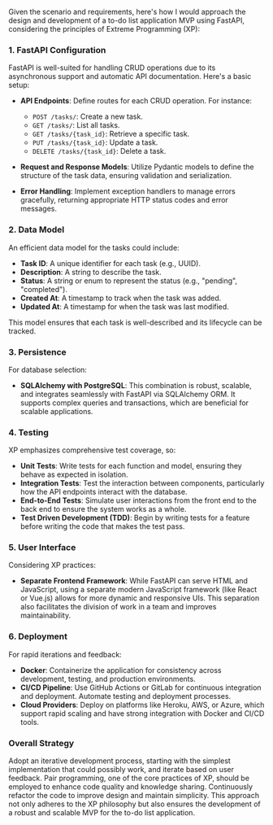 Given the scenario and requirements, here's how I would approach the design and development of a to-do list application MVP using FastAPI, considering the principles of Extreme Programming (XP):

### 1. **FastAPI Configuration**

FastAPI is well-suited for handling CRUD operations due to its asynchronous support and automatic API documentation. Here's a basic setup:

- **API Endpoints**: Define routes for each CRUD operation. For instance:

  - `POST /tasks/`: Create a new task.
  - `GET /tasks/`: List all tasks.
  - `GET /tasks/{task_id}`: Retrieve a specific task.
  - `PUT /tasks/{task_id}`: Update a task.
  - `DELETE /tasks/{task_id}`: Delete a task.

- **Request and Response Models**: Utilize Pydantic models to define the structure of the task data, ensuring validation and serialization.

- **Error Handling**: Implement exception handlers to manage errors gracefully, returning appropriate HTTP status codes and error messages.

### 2. **Data Model**

An efficient data model for the tasks could include:

- **Task ID**: A unique identifier for each task (e.g., UUID).
- **Description**: A string to describe the task.
- **Status**: A string or enum to represent the status (e.g., "pending", "completed").
- **Created At**: A timestamp to track when the task was added.
- **Updated At**: A timestamp for when the task was last modified.

This model ensures that each task is well-described and its lifecycle can be tracked.

### 3. **Persistence**

For database selection:

- **SQLAlchemy with PostgreSQL**: This combination is robust, scalable, and integrates seamlessly with FastAPI via SQLAlchemy ORM. It supports complex queries and transactions, which are beneficial for scalable applications.

### 4. **Testing**

XP emphasizes comprehensive test coverage, so:

- **Unit Tests**: Write tests for each function and model, ensuring they behave as expected in isolation.
- **Integration Tests**: Test the interaction between components, particularly how the API endpoints interact with the database.
- **End-to-End Tests**: Simulate user interactions from the front end to the back end to ensure the system works as a whole.
- **Test Driven Development (TDD)**: Begin by writing tests for a feature before writing the code that makes the test pass.

### 5. **User Interface**

Considering XP practices:

- **Separate Frontend Framework**: While FastAPI can serve HTML and JavaScript, using a separate modern JavaScript framework (like React or Vue.js) allows for more dynamic and responsive UIs. This separation also facilitates the division of work in a team and improves maintainability.

### 6. **Deployment**

For rapid iterations and feedback:

- **Docker**: Containerize the application for consistency across development, testing, and production environments.
- **CI/CD Pipeline**: Use GitHub Actions or GitLab for continuous integration and deployment. Automate testing and deployment processes.
- **Cloud Providers**: Deploy on platforms like Heroku, AWS, or Azure, which support rapid scaling and have strong integration with Docker and CI/CD tools.

### Overall Strategy

Adopt an iterative development process, starting with the simplest implementation that could possibly work, and iterate based on user feedback. Pair programming, one of the core practices of XP, should be employed to enhance code quality and knowledge sharing. Continuously refactor the code to improve design and maintain simplicity. This approach not only adheres to the XP philosophy but also ensures the development of a robust and scalable MVP for the to-do list application.
